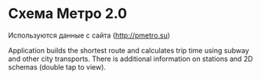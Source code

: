 # Схема Метро 2.0

Используются данные с сайта (http://pmetro.su)

Application builds the shortest route and calculates trip time using subway and other city transports. There is additional information on stations and 2D schemas (double tap to view).

